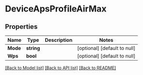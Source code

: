 # DeviceApsProfileAirMax

## Properties
Name | Type | Description | Notes
------------ | ------------- | ------------- | -------------
**Mode** | **string** |  | [optional] [default to null]
**Wps** | **bool** |  | [optional] [default to null]

[[Back to Model list]](../README.md#documentation-for-models) [[Back to API list]](../README.md#documentation-for-api-endpoints) [[Back to README]](../README.md)



